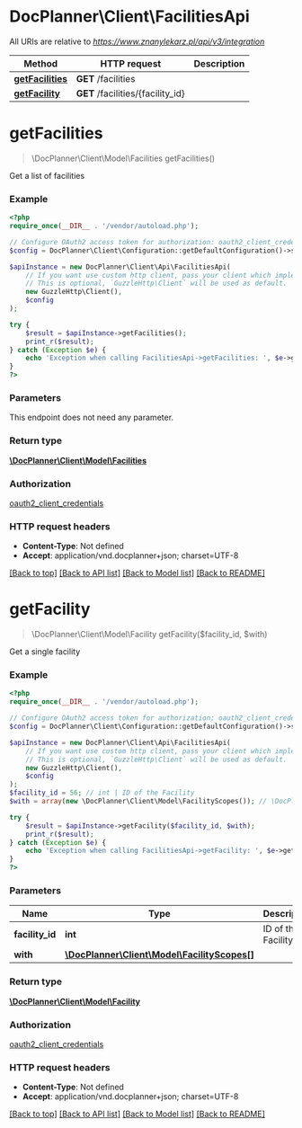# DocPlanner\Client\FacilitiesApi

All URIs are relative to *https://www.znanylekarz.pl/api/v3/integration*

Method | HTTP request | Description
------------- | ------------- | -------------
[**getFacilities**](FacilitiesApi.md#getfacilities) | **GET** /facilities | 
[**getFacility**](FacilitiesApi.md#getfacility) | **GET** /facilities/{facility_id} | 

# **getFacilities**
> \DocPlanner\Client\Model\Facilities getFacilities()



Get a list of facilities

### Example
```php
<?php
require_once(__DIR__ . '/vendor/autoload.php');

// Configure OAuth2 access token for authorization: oauth2_client_credentials
$config = DocPlanner\Client\Configuration::getDefaultConfiguration()->setAccessToken('YOUR_ACCESS_TOKEN');

$apiInstance = new DocPlanner\Client\Api\FacilitiesApi(
    // If you want use custom http client, pass your client which implements `GuzzleHttp\ClientInterface`.
    // This is optional, `GuzzleHttp\Client` will be used as default.
    new GuzzleHttp\Client(),
    $config
);

try {
    $result = $apiInstance->getFacilities();
    print_r($result);
} catch (Exception $e) {
    echo 'Exception when calling FacilitiesApi->getFacilities: ', $e->getMessage(), PHP_EOL;
}
?>
```

### Parameters
This endpoint does not need any parameter.

### Return type

[**\DocPlanner\Client\Model\Facilities**](../Model/Facilities.md)

### Authorization

[oauth2_client_credentials](../../README.md#oauth2_client_credentials)

### HTTP request headers

 - **Content-Type**: Not defined
 - **Accept**: application/vnd.docplanner+json; charset=UTF-8

[[Back to top]](#) [[Back to API list]](../../README.md#documentation-for-api-endpoints) [[Back to Model list]](../../README.md#documentation-for-models) [[Back to README]](../../README.md)

# **getFacility**
> \DocPlanner\Client\Model\Facility getFacility($facility_id, $with)



Get a single facility

### Example
```php
<?php
require_once(__DIR__ . '/vendor/autoload.php');

// Configure OAuth2 access token for authorization: oauth2_client_credentials
$config = DocPlanner\Client\Configuration::getDefaultConfiguration()->setAccessToken('YOUR_ACCESS_TOKEN');

$apiInstance = new DocPlanner\Client\Api\FacilitiesApi(
    // If you want use custom http client, pass your client which implements `GuzzleHttp\ClientInterface`.
    // This is optional, `GuzzleHttp\Client` will be used as default.
    new GuzzleHttp\Client(),
    $config
);
$facility_id = 56; // int | ID of the Facility
$with = array(new \DocPlanner\Client\Model\FacilityScopes()); // \DocPlanner\Client\Model\FacilityScopes[] | 

try {
    $result = $apiInstance->getFacility($facility_id, $with);
    print_r($result);
} catch (Exception $e) {
    echo 'Exception when calling FacilitiesApi->getFacility: ', $e->getMessage(), PHP_EOL;
}
?>
```

### Parameters

Name | Type | Description  | Notes
------------- | ------------- | ------------- | -------------
 **facility_id** | **int**| ID of the Facility |
 **with** | [**\DocPlanner\Client\Model\FacilityScopes[]**](../Model/\DocPlanner\Client\Model\FacilityScopes.md)|  | [optional]

### Return type

[**\DocPlanner\Client\Model\Facility**](../Model/Facility.md)

### Authorization

[oauth2_client_credentials](../../README.md#oauth2_client_credentials)

### HTTP request headers

 - **Content-Type**: Not defined
 - **Accept**: application/vnd.docplanner+json; charset=UTF-8

[[Back to top]](#) [[Back to API list]](../../README.md#documentation-for-api-endpoints) [[Back to Model list]](../../README.md#documentation-for-models) [[Back to README]](../../README.md)

